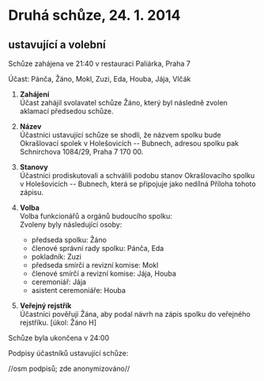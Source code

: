 Druhá schůze, 24. 1. 2014
=========================
ustavující a volební
--------------------

Schůze zahájena ve 21:40 v restauraci Paliárka, Praha 7

Účast: Pánča, Žáno, Mokl, Zuzi, Eda, Houba, Jája, Vlčák

1. **Zahájení**  
    Účast zahájil svolavatel schůze Žáno, který byl následně
    zvolen aklamací předsedou schůze.

2. **Název**  
    Účastníci ustavující schůze se shodli, že názvem spolku bude
    Okrašlovací spolek v Holešovicích -- Bubnech, adresou spolku pak
    Schnirchova 1084/29, Praha 7 170 00.

3. **Stanovy**  
    Účastníci prodiskutovali a schválili podobu stanov Okrašlovacího
    spolku v Holešovicích -- Bubnech, která se připojuje jako nedílná
    Příloha tohoto zápisu.

4. **Volba**  
    Volba funkcionářů a orgánů budoucího spolku:  
    Zvoleny byly následující osoby:
    - předseda spolku: Žáno
    - členové správní rady spolku: Pánča, Eda
    - pokladník: Zuzi
    - předseda smírčí a revizní komise: Mokl
    - členové smírčí a revizní komise: Jája, Houba
    - ceremoniář: Jája
    - asistent ceremoniáře: Houba

5. **Veřejný rejstřík**  
    Účastníci pověřují Žána, aby podal návrh na zápis spolku do
    veřejného rejstříku. [úkol: Žáno H]

Schůze byla ukončena v 24:00

Podpisy účastníků ustavující schůze:  

//osm podpisů; zde anonymizováno//